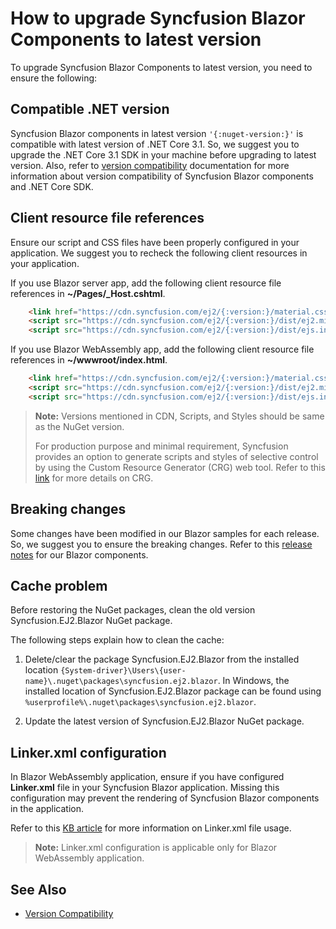 # How to upgrade Syncfusion Blazor Components to latest version

To upgrade Syncfusion Blazor Components to latest version, you need to ensure the following:

## Compatible .NET version

Syncfusion Blazor components in latest version `'{:nuget-version:}'` is compatible with latest version of .NET Core 3.1. So, we suggest you to upgrade the .NET Core 3.1 SDK in your machine before upgrading to latest version. Also, refer to [version compatibility](./version-compatibility) documentation for more information about version compatibility of Syncfusion Blazor components and .NET Core SDK.

## Client resource file references

Ensure our script and CSS files have been properly configured in your application. We suggest you to recheck the following client resources in your application.

If you use Blazor server app, add the following client resource file references in **~/Pages/_Host.cshtml**.

```html
    <link href="https://cdn.syncfusion.com/ej2/{:version:}/material.css" rel="stylesheet" />
    <script src="https://cdn.syncfusion.com/ej2/{:version:}/dist/ej2.min.js"></script>
    <script src="https://cdn.syncfusion.com/ej2/{:version:}/dist/ejs.interop.min.js"></script>
```

If you use Blazor WebAssembly app, add the following client resource file references in **~/wwwroot/index.html**.

```html
    <link href="https://cdn.syncfusion.com/ej2/{:version:}/material.css" rel="stylesheet" />
    <script src="https://cdn.syncfusion.com/ej2/{:version:}/dist/ej2.min.js"></script>
    <script src="https://cdn.syncfusion.com/ej2/{:version:}/dist/ejs.interop.min.js"></script>
```

> **Note:** Versions mentioned in CDN, Scripts, and Styles should be same as the NuGet version.
>
> For production purpose and minimal requirement, Syncfusion provides an option to generate scripts and styles of selective control by using the Custom Resource Generator (CRG) web tool. Refer to this [link](https://crg.syncfusion.com/) for more details on CRG.

## Breaking changes

Some changes have been modified in our Blazor samples for each release. So, we suggest you to ensure the breaking changes. Refer to this [release notes](https://ej2.syncfusion.com/blazor/documentation/release-notes/index/) for our Blazor components.

## Cache problem

Before restoring the NuGet packages, clean the old version Syncfusion.EJ2.Blazor NuGet package.

The following steps explain how to clean the cache:

1. Delete/clear the package Syncfusion.EJ2.Blazor from the installed location `{System-driver}\Users\{user-name}\.nuget\packages\syncfusion.ej2.blazor`. In Windows, the installed location of Syncfusion.EJ2.Blazor package can be found using `%userprofile%\.nuget\packages\syncfusion.ej2.blazor`.

2. Update the latest version of Syncfusion.EJ2.Blazor NuGet package.

## Linker.xml configuration

In Blazor WebAssembly application, ensure if you have configured **Linker.xml** file in your Syncfusion Blazor application. Missing this configuration may prevent the rendering of Syncfusion Blazor components in the application.

Refer to this [KB article](https://www.syncfusion.com/kb/10761/syncfusion-components-doesnt-render-in-blazor-webassembly-application) for more information on Linker.xml file usage.

> **Note:** Linker.xml configuration is applicable only for Blazor WebAssembly application.

## See Also

* [Version Compatibility](./version-compatibility)
